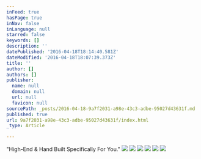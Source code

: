 ```yaml
---
inFeed: true
hasPage: true
inNav: false
inLanguage: null
starred: false
keywords: []
description: ''
datePublished: '2016-04-18T18:14:40.581Z'
dateModified: '2016-04-18T18:07:39.373Z'
title: ''
author: []
authors: []
publisher:
  name: null
  domain: null
  url: null
  favicon: null
sourcePath: _posts/2016-04-18-9a7f2031-a98e-43c3-adbe-95027d43631f.md
published: true
url: 9a7f2031-a98e-43c3-adbe-95027d43631f/index.html
_type: Article

---
```

"High-End & Hand Built Specifically For You."
![](https://the-grid-user-content.s3-us-west-2.amazonaws.com/b262363f-8fa0-414f-b667-928abe387025.jpg)
![](https://the-grid-user-content.s3-us-west-2.amazonaws.com/97587569-2d1c-4227-9c81-363179cd32d4.jpg)
![](https://the-grid-user-content.s3-us-west-2.amazonaws.com/7f4a3206-8034-427c-b288-44b2f6890c75.jpg)
![](https://the-grid-user-content.s3-us-west-2.amazonaws.com/a8c81909-916a-4efc-9e16-be88a27c1bc7.jpg)
![](https://the-grid-user-content.s3-us-west-2.amazonaws.com/23e83c92-f4a3-4763-b516-4f54572a0764.jpg)
![](https://the-grid-user-content.s3-us-west-2.amazonaws.com/de3e6de2-c570-4801-9332-39f7c9a1f3a4.jpg)